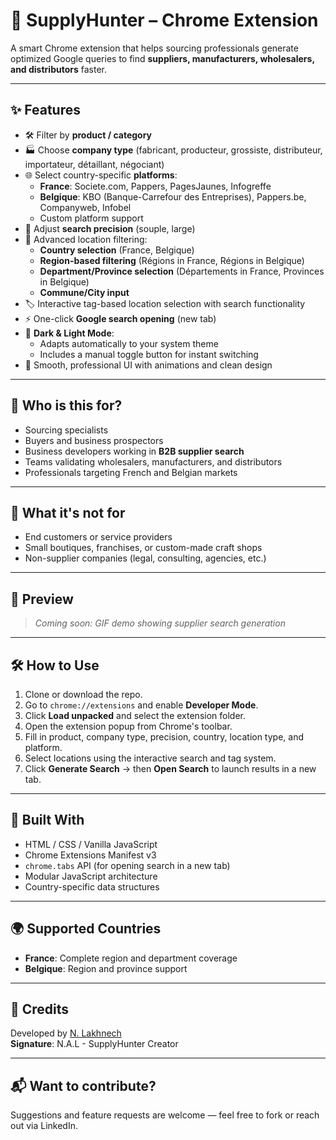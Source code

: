 # 🚀 SupplyHunter – Chrome Extension

A smart Chrome extension that helps sourcing professionals generate optimized Google queries to find **suppliers, manufacturers, wholesalers, and distributors** faster.

---

## ✨ Features

- 🛠 Filter by **product / category**
- 🏭 Choose **company type** (fabricant, producteur, grossiste, distributeur, importateur, détaillant, négociant)
- 🌐 Select country-specific **platforms**:
  - **France**: Societe.com, Pappers, PagesJaunes, Infogreffe
  - **Belgique**: KBO (Banque-Carrefour des Entreprises), Pappers.be, Companyweb, Infobel
  - Custom platform support
- 🎯 Adjust **search precision** (souple, large)
- 📍 Advanced location filtering:
  - **Country selection** (France, Belgique)
  - **Region-based filtering** (Régions in France, Régions in Belgique)
  - **Department/Province selection** (Départements in France, Provinces in Belgique)
  - **Commune/City input**
- 🏷️ Interactive tag-based location selection with search functionality
- ⚡ One-click **Google search opening** (new tab)
- 🌙 **Dark & Light Mode**:  
  - Adapts automatically to your system theme  
  - Includes a manual toggle button for instant switching  
- 🎨 Smooth, professional UI with animations and clean design  

---

## 🎯 Who is this for?

- Sourcing specialists
- Buyers and business prospectors
- Business developers working in **B2B supplier search**  
- Teams validating wholesalers, manufacturers, and distributors  
- Professionals targeting French and Belgian markets

---

## 🚫 What it's **not** for

- End customers or service providers  
- Small boutiques, franchises, or custom-made craft shops  
- Non-supplier companies (legal, consulting, agencies, etc.)  

---

## 📸 Preview

> _Coming soon: GIF demo showing supplier search generation_

---

## 🛠 How to Use

1. Clone or download the repo.  
2. Go to `chrome://extensions` and enable **Developer Mode**.  
3. Click **Load unpacked** and select the extension folder.  
4. Open the extension popup from Chrome's toolbar.  
5. Fill in product, company type, precision, country, location type, and platform.  
6. Select locations using the interactive search and tag system.  
7. Click **Generate Search** → then **Open Search** to launch results in a new tab.  

---

## 🧪 Built With

- HTML / CSS / Vanilla JavaScript  
- Chrome Extensions Manifest v3  
- `chrome.tabs` API (for opening search in a new tab)  
- Modular JavaScript architecture  
- Country-specific data structures

---

## 🌍 Supported Countries

- **France**: Complete region and department coverage
- **Belgique**: Region and province support

---

## 🤝 Credits

Developed by [N. Lakhnech](https://www.linkedin.com/in/n-lakhnech)  
**Signature**: N.A.L - SupplyHunter Creator

---

## 📬 Want to contribute?

Suggestions and feature requests are welcome — feel free to fork or reach out via LinkedIn.
